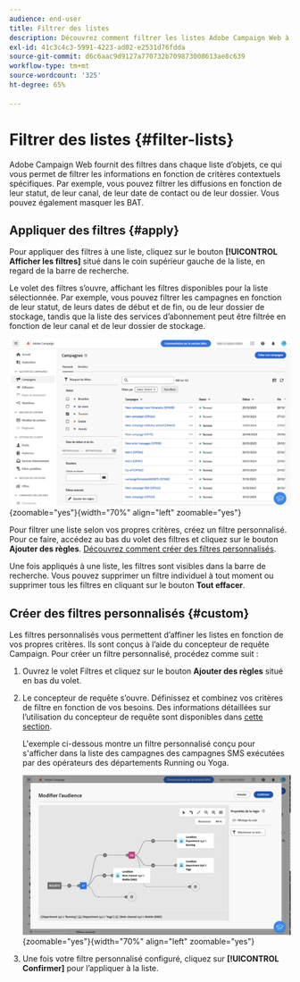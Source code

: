 ```yaml
---
audience: end-user
title: Filtrer des listes
description: Découvrez comment filtrer les listes Adobe Campaign Web à l’aide de filtres intégrés et personnalisés.
exl-id: 41c3c4c3-5991-4223-ad02-e2531d76fdda
source-git-commit: d6c6aac9d9127a770732b709873008613ae8c639
workflow-type: tm+mt
source-wordcount: '325'
ht-degree: 65%

---
```


# Filtrer des listes {#filter-lists}

Adobe Campaign Web fournit des filtres dans chaque liste d’objets, ce qui vous permet de filtrer les informations en fonction de critères contextuels spécifiques. Par exemple, vous pouvez filtrer les diffusions en fonction de leur statut, de leur canal, de leur date de contact ou de leur dossier. Vous pouvez également masquer les BAT.

## Appliquer des filtres {#apply}

Pour appliquer des filtres à une liste, cliquez sur le bouton **[!UICONTROL Afficher les filtres]** situé dans le coin supérieur gauche de la liste, en regard de la barre de recherche.

Le volet des filtres s’ouvre, affichant les filtres disponibles pour la liste sélectionnée. Par exemple, vous pouvez filtrer les campagnes en fonction de leur statut, de leurs dates de début et de fin, ou de leur dossier de stockage, tandis que la liste des services d’abonnement peut être filtrée en fonction de leur canal et de leur dossier de stockage.

![Volet Filtres affichant les filtres disponibles pour les listes](assets/filters-pane.png){zoomable="yes"}{width="70%" align="left" zoomable="yes"}

Pour filtrer une liste selon vos propres critères, créez un filtre personnalisé. Pour ce faire, accédez au bas du volet des filtres et cliquez sur le bouton **Ajouter des règles**. [Découvrez comment créer des filtres personnalisés](#custom).

Une fois appliqués à une liste, les filtres sont visibles dans la barre de recherche. Vous pouvez supprimer un filtre individuel à tout moment ou supprimer tous les filtres en cliquant sur le bouton **Tout effacer**.

## Créer des filtres personnalisés {#custom}

Les filtres personnalisés vous permettent d’affiner les listes en fonction de vos propres critères. Ils sont conçus à l’aide du concepteur de requête Campaign. Pour créer un filtre personnalisé, procédez comme suit :

1. Ouvrez le volet Filtres et cliquez sur le bouton **Ajouter des règles** situé en bas du volet.

1. Le concepteur de requête s’ouvre. Définissez et combinez vos critères de filtre en fonction de vos besoins. Des informations détaillées sur l’utilisation du concepteur de requête sont disponibles dans [cette section](../query/query-modeler-overview.md).

   L&#39;exemple ci-dessous montre un filtre personnalisé conçu pour s&#39;afficher dans la liste des campagnes des campagnes SMS exécutées par des opérateurs des départements Running ou Yoga.

   ![Exemple de filtre personnalisé affichant des campagnes SMS filtrées par service](assets/filters-sample.png){zoomable="yes"}{width="70%" align="left" zoomable="yes"}

1. Une fois votre filtre personnalisé configuré, cliquez sur **[!UICONTROL Confirmer]** pour l’appliquer à la liste.